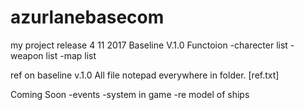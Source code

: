 # azurlanebasecom
my project
release 4 11 2017 Baseline V.1.0
Functoion
-charecter list
-weapon list
-map list

ref on baseline v.1.0
All file notepad everywhere in folder. [ref.txt]

Coming Soon
-events
-system in game
-re model of ships


